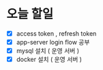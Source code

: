 # 오늘 할일

- [x]  access token , refresh token
- [x]  app-server login flow 공부
- [x]  mysql 설치 ( 운영 서버 )
- [x]  docker 설치 ( 운영 서버 )

